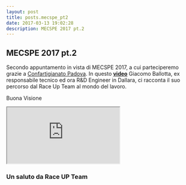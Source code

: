 ```yaml
---
layout: post
title: posts.mecspe_pt2
date: 2017-03-13 19:02:28
description: MECSPE 2017 pt.2
---
```


## MECSPE  2017 pt.2
Secondo appuntamento in vista di MECSPE 2017, a cui parteciperemo grazie a [Confartigianato Padova](http://www.upa.padova.it/sp/home-it.3sp).
In questo [**video**](https://www.youtube.com/watch?v=-Rueu8PnHxg) Giacomo Ballotta, ex responsabile tecnico ed ora R&D Engineer in Dallara, ci racconta il suo percorso dal Race Up Team al mondo del lavoro.


Buona Visione
<iframe src="https://youtube.com/embed/-Rueu8PnHxg" onload="this.width=screen.width * 0.5; this.height=screen.height * 0.5;"></iframe>


### Un saluto da **Race UP Team**
